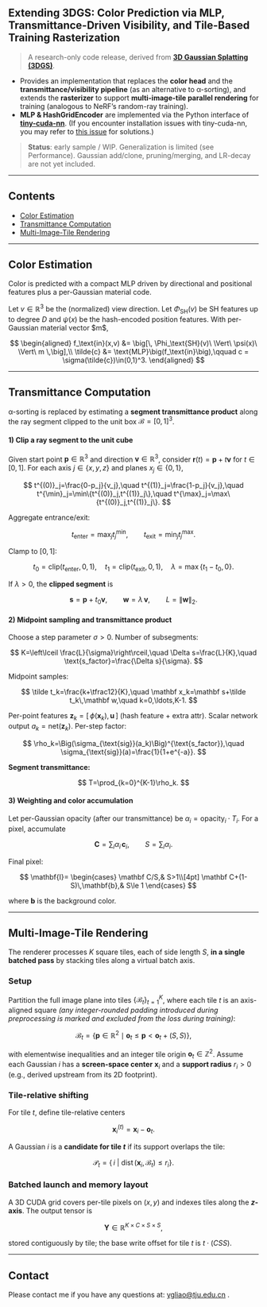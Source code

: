 ## Extending 3DGS: Color Prediction via MLP, Transmittance-Driven Visibility, and Tile-Based Training Rasterization

> A research-only code release, derived from [**3D Gaussian Splatting (3DGS)**](https://github.com/graphdeco-inria/gaussian-splatting).

* Provides an implementation that replaces the **color head** and the **transmittance/visibility pipeline** (as an alternative to α-sorting), and extends the **rasterizer** to support **multi-image-tile parallel rendering** for training (analogous to NeRF’s random-ray training).
* **MLP & HashGridEncoder** are implemented via the Python interface of [**tiny-cuda-nn**](https://github.com/nvlabs/tiny-cuda-nn#pytorch-extension). (If you encounter installation issues with tiny-cuda-nn, you may refer to [this issue](https://github.com/NVlabs/tiny-cuda-nn/issues/195#issuecomment-1316275803) for solutions.)

> **Status**: early sample / WIP. Generalization is limited (see Performance). Gaussian add/clone, pruning/merging, and LR-decay are not yet included.
---

## Contents

* [Color Estimation](#color-estimation)
* [Transmittance Computation](#transmittance-computation)
* [Multi-Image-Tile Rendering](#multi-image-tile-rendering)

---
## Color Estimation

Color is predicted with a compact MLP driven by directional and positional features plus a per-Gaussian material code.

Let $v\in\mathbb{R}^3$ be the (normalized) view direction. Let $\Phi_\text{SH}(v)$ be SH features up to degree $D$ and $\psi(x)$ be the hash-encoded position features. With per-Gaussian material vector \$m\$,

$$
\begin{aligned}
f_\text{in}(x,v) &= \big[\, \Phi_\text{SH}(v)\ \Vert\ \psi(x)\ \Vert\ m \,\big],\\
\tilde{c} &= \text{MLP}\big(f_\text{in}\big),\qquad
c = \sigma(\tilde{c})\in(0,1)^3.
\end{aligned}
$$

---


## Transmittance Computation

α-sorting is replaced by estimating a **segment transmittance product** along the ray segment clipped to the unit box $\mathcal B=[0,1]^3$.
#### 1) Clip a ray segment to the unit cube

Given start point $\mathbf p\in\mathbb R^3$ and direction $\mathbf v\in\mathbb R^3$, consider $\mathbf r(t)=\mathbf p+t\mathbf v$ for $t\in[0,1]$.
For each axis $j\in\{x,y,z\}$ and planes $x_j\in\{0,1\}$,

$$
t^{(0)}_j=\frac{0-p_j}{v_j},\quad
t^{(1)}_j=\frac{1-p_j}{v_j},\quad
t^{\min}_j=\min\{t^{(0)}_j,t^{(1)}_j\},\quad
t^{\max}_j=\max\{t^{(0)}_j,t^{(1)}_j\}.
$$

Aggregate entrance/exit:

$$
t_{\text{enter}}=\max_j t^{\min}_j,\qquad
t_{\text{exit}}=\min_j t^{\max}_j.
$$

Clamp to $[0,1]$:

$$
t_0=\mathrm{clip}(t_{\text{enter}},0,1),\quad
t_1=\mathrm{clip}(t_{\text{exit}},0,1),\quad
\lambda=\max\{t_1-t_0,0\}.
$$

If $\lambda>0$, the **clipped segment** is

$$
\mathbf s=\mathbf p+t_0\mathbf v,\qquad
\mathbf w=\lambda\,\mathbf v,\qquad L=\|\mathbf w\|_2.
$$

#### 2) Midpoint sampling and transmittance product

Choose a step parameter $\sigma>0$.
Number of subsegments:

$$
K=\left\lceil \frac{L}{\sigma}\right\rceil,\quad
\Delta s=\frac{L}{K},\quad
\text{s_factor}=\frac{\Delta s}{\sigma}.
$$

Midpoint samples:

$$
\tilde t_k=\frac{k+\tfrac12}{K},\quad
\mathbf x_k=\mathbf s+\tilde t_k\,\mathbf w,\quad k=0,\ldots,K-1.
$$

Per-point features $\mathbf z_k=[\,\phi(\mathbf x_k),\,\mathbf u\,]$ (hash feature + extra attr).
Scalar network output $a_k=\text{net}(\mathbf z_k)$.
Per-step factor:

$$
\rho_k=\Big(\sigma_{\text{sig}}(a_k)\Big)^{\text{s_factor}},\quad 
\sigma_{\text{sig}}(a)=\frac{1}{1+e^{-a}}.
$$

**Segment transmittance:**

$$
T=\prod_{k=0}^{K-1}\rho_k.
$$

#### 3) Weighting and color accumulation 
Let per-Gaussian opacity (after our transmittance) be $\alpha_i = \mathrm{opacity}_i \cdot T_i$.
For a pixel, accumulate

$$
\mathbf C = \sum_i \alpha_i\,\mathbf c_i,\qquad
S=\sum_i \alpha_i.
$$

Final pixel:

$$
\mathbf{I}=
\begin{cases}
\mathbf C/S,& S>1\\[4pt]
\mathbf C+(1-S)\,\mathbf{b},& S\le 1
\end{cases}
$$

where $\mathbf b$ is the background color.

---

## Multi-Image-Tile Rendering

The renderer processes $K$ square tiles, each of side length $S$, **in a single batched pass** by stacking tiles along a virtual batch axis.

### Setup

Partition the full image plane into tiles $\{\mathcal{B}_t\}_{t=1}^K$, where each tile $t$ is an axis-aligned square *(any integer-rounded padding introduced during preprocessing is marked and excluded from the loss during training)*:

$$
\mathcal{B}_t=\{\mathbf{p}\in\mathbb{R}^2 \mid \mathbf{o}_t \le \mathbf{p} < \mathbf{o}_t+(S,S)\},
$$

with elementwise inequalities and an integer tile origin $\mathbf{o}_t\in\mathbb{Z}^2$.
Assume each Gaussian $i$ has a **screen-space center** $\mathbf{x}_i$ and a **support radius** $r_i>0$ (e.g., derived upstream from its 2D footprint).

### Tile-relative shifting

For tile $t$, define tile-relative centers

$$
\mathbf{x}_i^{(t)}=\mathbf{x}_i-\mathbf{o}_t .
$$

A Gaussian $i$ is a **candidate for tile $t$** if its support overlaps the tile:

$$
\mathcal{P}_t=\big\{\, i \ \big|\ \operatorname{dist}(\mathbf{x}_i, \mathcal{B}_t)\le r_i \big\}.
$$

### Batched launch and memory layout

A 3D CUDA grid covers per-tile pixels on $(x,y)$ and indexes tiles along the **$z$-axis**. The output tensor is

$$
\mathbf{Y}\in\mathbb{R}^{K\times C\times S\times S},
$$

stored contiguously by tile; the base write offset for tile $t$ is $t\cdot(C S S)$.

---
## Contact

Please contact me if you have any questions at: [ygliao@tju.edu.cn](mailto:ygliao@tju.edu.cn) .